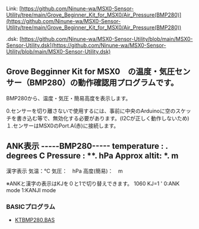 Link:
[https://github.com/Ninune-wa/MSX0-Sensor-Utility/tree/main/Grove_Beginner_Kit_for_MSX0/Air_Pressure(BMP280)](https://github.com/Ninune-wa/MSX0-Sensor-Utility/tree/main/Grove_Beginner_Kit_for_MSX0/Air_Pressure(BMP280))

.dsk:
[https://github.com/Ninune-wa/MSX0-Sensor-Utility/blob/main/MSX0-Sensor-Utility.dsk](https://github.com/Ninune-wa/MSX0-Sensor-Utility/blob/main/MSX0-Sensor-Utility.dsk)
## Grove Begginner Kit for MSX0　の温度・気圧センサー（BMP280）の動作確認用プログラムです。

BMP280から、温度・気圧・簡易高度を表示します。

0.センサーを切り離さないで使用するには、事前に中央のArduinoに空のスケッチを書き込む等で、無効化する必要があります。(I2Cが正しく動作しないため)
１.センサーはMSX0のPort.A(赤)に接続します。

ANK表示
-----BMP280-----
temperature :   **.** degrees C
Pressure    : ****.** hPa
Approx altit:   ***.** m
----------------

漢字表示
気温：℃
気圧：　hPa
高度(簡易)：　m

※ANKと漢字の表示はKJを０と1で切り替えできます。
1060   KJ=1 ' 0:ANK mode 1:KANJI mode


### BASICプログラム
- [KTBMP280.BAS](https://github.com/Ninune-wa/MSX0-Sensor-Utility/blob/main/Grove_Beginner_Kit_for_MSX0/Air_Pressure(BMP280)/KTBMP280.BAS)

